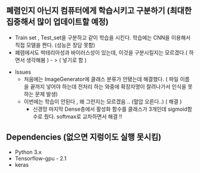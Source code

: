 ## 폐렴인지 아닌지 컴퓨터에게 학습시키고 구분하기 (최대한 집중해서 많이 업데이트할 예정)

- Train set , Test_set을 구분하고 같이 학습을 시킨다. 학습에는 CNN을 이용해서 직접 모델을 짠다. (성능은 장담 못함) 
- 폐렴에서도 박테리아성과 바이러스성이 있는데, 이것을 구분시킬지는 모르겠다.( 하면서 생각해봄 ) - > ( 넣기로 함 )





* Issues 
  - 처음에는 ImageGenerator에 클래스 분류가 안됐는데 해결했다. ( 파일 이름을 끝까지 넣어야 하는데 전처리 하는 와중에 확장자명이 잘려나가서 인식을 못하는 문제 발생)
  - 이번에는 학습이 안된다 , 왜 그런지는 모르겠음 .. (혈압 오른다..) ( 해결 ) 
     * 신경망 마지막 Dense층에서 활성화 함수를 클래스가 3개인데 sigmoid함수로 줬다. softmax로 교차하면서 해결 !! 



## Dependencies (없으면 지렁이도 실행 못시킴)

- Python 3.x 
- Tensorflow-gpu - 2.1 
- keras 

